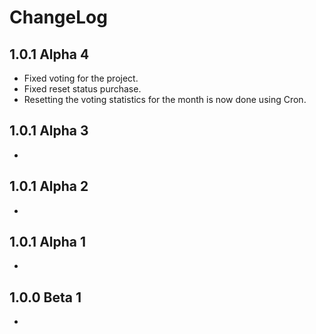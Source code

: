 # ChangeLog
## 1.0.1 Alpha 4
* Fixed voting for the project.
* Fixed reset status purchase.
* Resetting the voting statistics for the month is now done using Cron.
## 1.0.1 Alpha 3
-
## 1.0.1 Alpha 2
-
## 1.0.1 Alpha 1
-
## 1.0.0 Beta 1
-